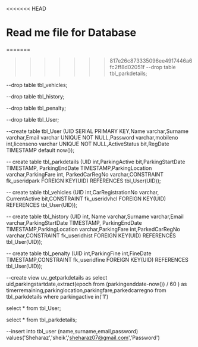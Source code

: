 <<<<<<< HEAD
# Read me file for Database

=======
>>>>>>> 817e26c873335096ee4917446a6fc2ff8d02051f
--drop table tbl_parkdetails;

--drop table tbl_vehicles;

--drop table tbl_history;

--drop table tbl_penalty;

--drop table tbl_User;

--create table tbl_User (UID SERIAL PRIMARY KEY,Name varchar,Surname varchar,Email varchar UNIQUE NOT NULL,Password varchar,mobileno int,licenseno varchar UNIQUE NOT NULL,ActiveStatus bit,RegDate TIMESTAMP default now());

-- create table tbl_parkdetails (UID int,ParkingActive bit,ParkingStartDate TIMESTAMP, ParkingEndDate TIMESTAMP,ParkingLocation varchar,ParkingFare int, ParkedCarRegNo varchar,CONSTRAINT fk_useridpark FOREIGN KEY(UID) REFERENCES tbl_User(UID));

-- create table tbl_vehicles (UID int,CarRegistrationNo varchar, CurrentActive bit,CONSTRAINT fk_useridvhcl FOREIGN KEY(UID) REFERENCES tbl_User(UID));

-- create table tbl_history (UID int, Name varchar,Surname varchar,Email varchar,ParkingStartDate TIMESTAMP, ParkingEndDate TIMESTAMP,ParkingLocation varchar,ParkingFare int,ParkedCarRegNo varchar,CONSTRAINT fk_useridhist FOREIGN KEY(UID) REFERENCES tbl_User(UID));

-- create table tbl_penalty (UID int,ParkingFine int,FineDate TIMESTAMP,CONSTRAINT fk_useridfine FOREIGN KEY(UID) REFERENCES tbl_User(UID));

--create view uv_getparkdetails as select uid,parkingstartdate,extract(epoch from (parkingenddate-now()) / 60 ) as timerremaining,parkinglocation,parkingfare,parkedcarregno from tbl_parkdetails where parkingactive in('1')

select * from tbl_User;

select * from tbl_parkdetails;


--insert into tbl_user (name,surname,email,password) values('Sheharaz','sheik','sheharaz07@gmail.com','Password')